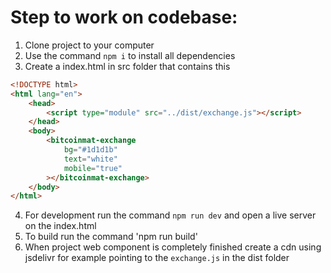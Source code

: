# Step to work on codebase:

1. Clone project to your computer
2. Use the command `npm i` to install all dependencies
3. Create a index.html in src folder that contains this

```html
<!DOCTYPE html>
<html lang="en">
	<head>
		<script type="module" src="../dist/exchange.js"></script>
	</head>
	<body>
		<bitcoinmat-exchange
			bg="#1d1d1b"
			text="white"
			mobile="true"
		></bitcoinmat-exchange>
	</body>
</html>
```

4. For development run the command `npm run dev` and open a live server on the index.html
5. To build run the command 'npm run build'
6. When project web component is completely finished create a cdn using jsdelivr for example pointing to the `exchange.js` in the dist folder